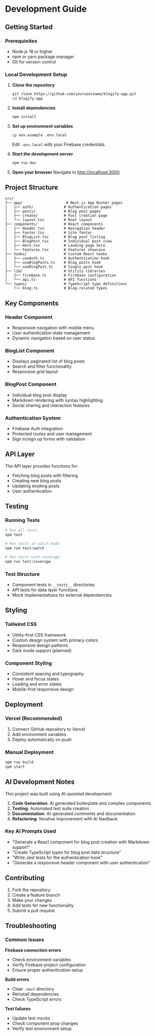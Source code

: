 # Development Guide

## Getting Started

### Prerequisites
- Node.js 18 or higher
- npm or yarn package manager
- Git for version control

### Local Development Setup

1. **Clone the repository**
   ```bash
   git clone https://github.com/yourusername/blogify-app.git
   cd blogify-app
   ```

2. **Install dependencies**
   ```bash
   npm install
   ```

3. **Set up environment variables**
   ```bash
   cp env.example .env.local
   ```
   Edit `.env.local` with your Firebase credentials.

4. **Start the development server**
   ```bash
   npm run dev
   ```

5. **Open your browser**
   Navigate to [http://localhost:3000](http://localhost:3000)

## Project Structure

```
src/
├── app/                    # Next.js App Router pages
│   ├── auth/              # Authentication pages
│   ├── posts/             # Blog post pages
│   ├── create/            # Post creation page
│   └── layout.tsx         # Root layout
├── components/            # React components
│   ├── Header.tsx         # Navigation header
│   ├── Footer.tsx         # Site footer
│   ├── BlogList.tsx       # Blog post listing
│   ├── BlogPost.tsx       # Individual post view
│   ├── Hero.tsx           # Landing page hero
│   └── Features.tsx       # Features showcase
├── hooks/                 # Custom React hooks
│   ├── useAuth.ts         # Authentication hook
│   ├── useBlogPosts.ts    # Blog posts hook
│   └── useBlogPost.ts     # Single post hook
├── lib/                   # Utility libraries
│   ├── firebase.ts        # Firebase configuration
│   └── api.ts             # API functions
└── types/                 # TypeScript type definitions
    └── blog.ts            # Blog-related types
```

## Key Components

### Header Component
- Responsive navigation with mobile menu
- User authentication state management
- Dynamic navigation based on user status

### BlogList Component
- Displays paginated list of blog posts
- Search and filter functionality
- Responsive grid layout

### BlogPost Component
- Individual blog post display
- Markdown rendering with syntax highlighting
- Social sharing and interaction features

### Authentication System
- Firebase Auth integration
- Protected routes and user management
- Sign in/sign up forms with validation

## API Layer

The API layer provides functions for:
- Fetching blog posts with filtering
- Creating new blog posts
- Updating existing posts
- User authentication

## Testing

### Running Tests
```bash
# Run all tests
npm test

# Run tests in watch mode
npm run test:watch

# Run tests with coverage
npm run test:coverage
```

### Test Structure
- Component tests in `__tests__` directories
- API tests for data layer functions
- Mock implementations for external dependencies

## Styling

### Tailwind CSS
- Utility-first CSS framework
- Custom design system with primary colors
- Responsive design patterns
- Dark mode support (planned)

### Component Styling
- Consistent spacing and typography
- Hover and focus states
- Loading and error states
- Mobile-first responsive design

## Deployment

### Vercel (Recommended)
1. Connect GitHub repository to Vercel
2. Add environment variables
3. Deploy automatically on push

### Manual Deployment
```bash
npm run build
npm start
```

## AI Development Notes

This project was built using AI-assisted development:

1. **Code Generation**: AI generated boilerplate and complex components
2. **Testing**: Automated test suite creation
3. **Documentation**: AI-generated comments and documentation
4. **Refactoring**: Iterative improvement with AI feedback

### Key AI Prompts Used
- "Generate a React component for blog post creation with Markdown support"
- "Create TypeScript types for blog post data structure"
- "Write Jest tests for the authentication hook"
- "Generate a responsive header component with user authentication"

## Contributing

1. Fork the repository
2. Create a feature branch
3. Make your changes
4. Add tests for new functionality
5. Submit a pull request

## Troubleshooting

### Common Issues

**Firebase connection errors**
- Check environment variables
- Verify Firebase project configuration
- Ensure proper authentication setup

**Build errors**
- Clear `.next` directory
- Reinstall dependencies
- Check TypeScript errors

**Test failures**
- Update test mocks
- Check component prop changes
- Verify test environment setup


